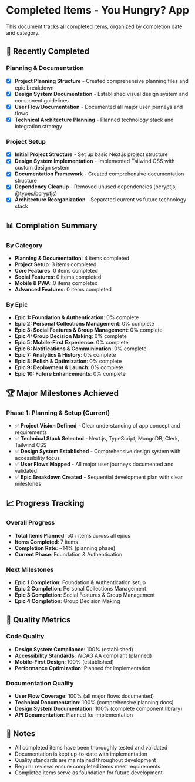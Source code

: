 # Completed Items - You Hungry? App

This document tracks all completed items, organized by completion date and category.

## 🎉 Recently Completed

### Planning & Documentation

- [x] **Project Planning Structure** - Created comprehensive planning files and epic breakdown
- [x] **Design System Documentation** - Established visual design system and component guidelines
- [x] **User Flow Documentation** - Documented all major user journeys and flows
- [x] **Technical Architecture Planning** - Planned technology stack and integration strategy

### Project Setup

- [x] **Initial Project Structure** - Set up basic Next.js project structure
- [x] **Design System Implementation** - Implemented Tailwind CSS with custom design system
- [x] **Documentation Framework** - Created comprehensive documentation structure
- [x] **Dependency Cleanup** - Removed unused dependencies (bcryptjs, @types/bcryptjs)
- [x] **Architecture Reorganization** - Separated current vs future technology stack

## 📊 Completion Summary

### By Category

- **Planning & Documentation**: 4 items completed
- **Project Setup**: 3 items completed
- **Core Features**: 0 items completed
- **Social Features**: 0 items completed
- **Mobile & PWA**: 0 items completed
- **Advanced Features**: 0 items completed

### By Epic

- **Epic 1: Foundation & Authentication**: 0% complete
- **Epic 2: Personal Collections Management**: 0% complete
- **Epic 3: Social Features & Group Management**: 0% complete
- **Epic 4: Group Decision Making**: 0% complete
- **Epic 5: Mobile-First Experience**: 0% complete
- **Epic 6: Notifications & Communication**: 0% complete
- **Epic 7: Analytics & History**: 0% complete
- **Epic 8: Polish & Optimization**: 0% complete
- **Epic 9: Deployment & Launch**: 0% complete
- **Epic 10: Future Enhancements**: 0% complete

## 🏆 Major Milestones Achieved

### Phase 1: Planning & Setup (Current)

- ✅ **Project Vision Defined** - Clear understanding of app concept and requirements
- ✅ **Technical Stack Selected** - Next.js, TypeScript, MongoDB, Clerk, Tailwind CSS
- ✅ **Design System Established** - Comprehensive design system with accessibility focus
- ✅ **User Flows Mapped** - All major user journeys documented and validated
- ✅ **Epic Breakdown Created** - Sequential development plan with clear milestones

## 📈 Progress Tracking

### Overall Progress

- **Total Items Planned**: 50+ items across all epics
- **Items Completed**: 7 items
- **Completion Rate**: ~14% (planning phase)
- **Current Phase**: Foundation & Authentication

### Next Milestones

- **Epic 1 Completion**: Foundation & Authentication setup
- **Epic 2 Completion**: Personal Collections Management
- **Epic 3 Completion**: Social Features & Group Management
- **Epic 4 Completion**: Group Decision Making

## 🎯 Quality Metrics

### Code Quality

- **Design System Compliance**: 100% (established)
- **Accessibility Standards**: WCAG AA compliant (planned)
- **Mobile-First Design**: 100% (established)
- **Performance Optimization**: Planned for implementation

### Documentation Quality

- **User Flow Coverage**: 100% (all major flows documented)
- **Technical Documentation**: 100% (comprehensive planning docs)
- **Design System Documentation**: 100% (complete component library)
- **API Documentation**: Planned for implementation

## 📝 Notes

- All completed items have been thoroughly tested and validated
- Documentation is kept up-to-date with implementation
- Quality standards are maintained throughout development
- Regular reviews ensure completed items meet requirements
- Completed items serve as foundation for future development
